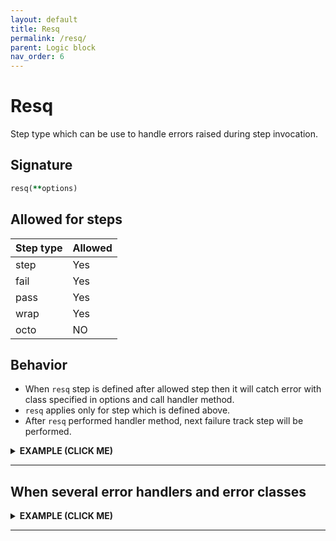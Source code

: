 ```yaml
---
layout: default
title: Resq
permalink: /resq/
parent: Logic block
nav_order: 6
---
```


# Resq

Step type which can be use to handle errors raised during step invocation.

## Signature

```ruby
resq(**options)
```

## Allowed for steps

|Step type|Allowed|
|-|-|
|step|Yes|
|fail|Yes|
|pass|Yes|
|wrap|Yes|
|octo|NO|

## Behavior

- When `resq` step is defined after allowed step then it will catch error with class specified in options and call handler method.
- `resq` applies only for step which is defined above.
- After `resq` performed handler method, next failure track step will be performed.

<details><summary><b>EXAMPLE (CLICK ME)</b></summary>
<p>

  {% highlight ruby %}
    require 'decouplio'

    class SomeAction < Decouplio::Action
      logic do
        step :step_one
        resq handler_method: ArgumentError
        step :step_two
        fail :fail_one
      end

      def step_one(lambda_for_step_one:, **)
        ctx[:step_one] = lambda_for_step_one.call
      end

      def step_two(**)
        ctx[:step_two] = 'Success'
      end

      def fail_one(**)
        ctx[:fail_one] = 'Failure'
      end

      def handler_method(error, **this_is_ctx)
        ctx[:error] = error.message
      end
    end

    success_action = SomeAction.call(lambda_for_step_one: -> { true })
    failure_action = SomeAction.call(lambda_for_step_one: -> { false })
    errored_action = SomeAction.call(
      lambda_for_step_one: -> { raise ArgumentError, 'some error message' }
    )

    success_action # =>
    # Result: success

    # Railway Flow:
    #   step_one -> step_two

    # Context:
    #   {:lambda_for_step_one=>#<Proc:0x0000561525a05628 resq.rb:32 (lambda)>, :step_one=>true, :step_two=>"Success"}

    # Errors:
    #   {}
    failure_action # =>
    # Result: failure

    # Railway Flow:
    #   step_one -> fail_one

    # Context:
    #   {:lambda_for_step_one=>#<Proc:0x0000561525a04f48 resq.rb:33 (lambda)>, :step_one=>false, :fail_one=>"Failure"}

    # Errors:
    #   {}
    errored_action # =>
    # Result: failure

    # Railway Flow:
    #   step_one -> handler_method -> fail_one

    # Context:
    #   {:lambda_for_step_one=>#<Proc:0x0000561525a04b60 resq.rb:35 (lambda)>, :error=>"some error message", :fail_one=>"Failure"}

    # Errors:
    #   {}
  {% endhighlight %}

  {% mermaid %}
    flowchart LR;
        1(start)-->2(step_one);
        2(step_one)-->|success track|3(step_two);
        3(step_two)-->|success track|4(finish success);
        2(step_one)-->|failure track|5(fail_one);
        5(fail_one)-->|failure track|6(finish failure);
        2(step_one)-->|error track|7(handler_method);
        7(handler_method)-->|error track|5(fail_one);
  {% endmermaid %}

</p>
</details>

***

## When several error handlers and error classes

<details><summary><b>EXAMPLE (CLICK ME)</b></summary>
<p>

  {% highlight ruby %}
    require 'decouplio'

    class SomeActionSeveralHandlersErrorClasses < Decouplio::Action
      logic do
        step :step_one
        resq handler_method_one: [ArgumentError, NoMethodError],
             handler_method_two: NotImplementedError
        step :step_two
        fail :fail_one
      end

      def step_one(lambda_for_step_one:, **)
        ctx[:step_one] = lambda_for_step_one.call
      end

      def step_two(**)
        ctx[:step_two] = 'Success'
      end

      def fail_one(**)
        ctx[:fail_one] = 'Failure'
      end

      def handler_method_one(error, **this_is_ctx)
        ctx[:error] = error.message
      end

      def handler_method_two(error, **this_is_ctx)
        ctx[:error] = error.message
      end
    end

    success_action = SomeActionSeveralHandlersErrorClasses.call(
      lambda_for_step_one: -> { true }
    )
    failure_action = SomeActionSeveralHandlersErrorClasses.call(
      lambda_for_step_one: -> { false }
    )
    argument_error_action = SomeActionSeveralHandlersErrorClasses.call(
      lambda_for_step_one: -> { raise ArgumentError, 'Argument error message' }
    )
    no_method_error_action = SomeActionSeveralHandlersErrorClasses.call(
      lambda_for_step_one: -> { raise NoMethodError, 'NoMethodError error message' }
    )
    no_implemented_error_action = SomeActionSeveralHandlersErrorClasses.call(
      lambda_for_step_one: -> { raise NotImplementedError, 'NotImplementedError error message' }
    )

    success_action # =>
    # Result: success

    # Railway Flow:
    #   step_one -> step_two

    # Context:
    #   {:lambda_for_step_one=>#<Proc:0x0000557a7149f638 resq.rb:106 (lambda)>, :step_one=>true, :step_two=>"Success"}

    # Errors:
    #   {}

    failure_action # =>
    # Result: failure

    # Railway Flow:
    #   step_one -> fail_one

    # Context:
    #   {:lambda_for_step_one=>#<Proc:0x0000557a7149f390 resq.rb:109 (lambda)>, :step_one=>false, :fail_one=>"Failure"}

    # Errors:
    #   {}
    argument_error_action # =>
    # Result: failure

    # Railway Flow:
    #   step_one -> handler_method_one -> fail_one

    # Context:
    #   {:lambda_for_step_one=>#<Proc:0x0000557a7149f138 resq.rb:112 (lambda)>, :error=>"Argument error message", :fail_one=>"Failure"}

    # Errors:
    #   {}
    no_method_error_action # =>
    # Result: failure

    # Railway Flow:
    #   step_one -> handler_method_one -> fail_one

    # Context:
    #   {:lambda_for_step_one=>#<Proc:0x0000557a7149edc8 resq.rb:115 (lambda)>, :error=>"NoMethodError error message", :fail_one=>"Failure"}

    # Errors:
    #   {}
    no_implemented_error_action # =>
    # Result: failure

    # Railway Flow:
    #   step_one -> handler_method_two -> fail_one

    # Context:
    #   {:lambda_for_step_one=>#<Proc:0x0000557a7149e8c8 resq.rb:118 (lambda)>, :error=>"NotImplementedError error message", :fail_one=>"Failure"}

    # Errors:
    #   {}
  {% endhighlight %}

  {% mermaid %}
    flowchart LR;
        1(start)-->2(step_one);
        2(step_one)-->|success track|3(step_two);
        3(step_two)-->|success track|4(finish success);
        2(step_one)-->|failure track|5(fail_one);
        5(fail_one)-->|failure track|6(finish failure);
        2(step_one)-->|ArgumentError|7(handler_method_one);
        2(step_one)-->|NoMethodError|9(handler_method_one);
        2(step_one)-->|NotImplementedError|8(handler_method_two);
        7(handler_method_one)-->|error track|5(fail_one);
        9(handler_method_one)-->|error track|5(fail_one);
        8(handler_method_two)-->|error track|5(fail_one);
  {% endmermaid %}

</p>
</details>

***
